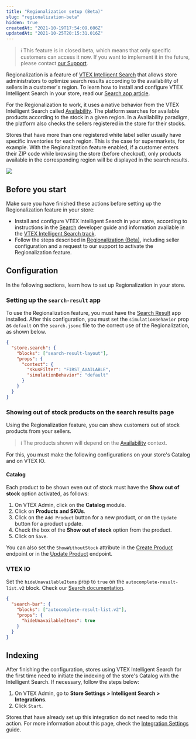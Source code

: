 ```yaml
---
title: "Regionalization setup (Beta)"
slug: "regionalization-beta"
hidden: true
createdAt: "2021-10-19T17:54:09.606Z"
updatedAt: "2021-10-25T20:15:31.016Z"
---
```


> ℹ️ This feature is in closed beta, which means that only specific customers can access it now. If you want to implement it in the future, please contact [our Support](https://help.vtex.com/support).

Regionalization is a feature of [VTEX Intelligent Search](https://help.vtex.com/en/tracks/vtex-intelligent-search--19wrbB7nEQcmwzDPl1l4Cb/3qgT47zY08biLP3d5os3DG#) that allows store administrators to optimize search results according to the availability of sellers in a customer's region. To learn how to install and configure VTEX Intelligent Search in your store, read our [Search app article](https://developers.vtex.com/docs/guides/vtex-search).

For the Regionalization to work, it uses a native behavior from the VTEX Intelligent Search called [Availability](https://help.vtex.com/en/tracks/vtex-intelligent-search--19wrbB7nEQcmwzDPl1l4Cb/7LMQbWK5nElIkXo0NK8Kux). The platform searches for available products according to the stock in a given region. In a Availability paradigm, the platform also checks the sellers registered in the store for their stocks.

Stores that have more than one registered white label seller usually have specific inventories for each region. This is the case for supermarkets, for example. With the Regionalization feature enabled, if a customer enters their ZIP code while browsing the store (before checkout), only products available in the corresponding region will be displayed in the search results.

![](https://cdn.jsdelivr.net/gh/vtexdocs/dev-portal-content@main/images/regionalization-beta-0.gif)

## Before you start

Make sure you have finished these actions before setting up the Regionalization feature in your store:

- Install and configure VTEX Intelligent Search in your store, according to instructions in the [Search](https://developers.vtex.com/docs/guides/vtex-search) developer guide and information available in the [VTEX Intelligent Search track](https://help.vtex.com/tracks/vtex-intelligent-search--19wrbB7nEQcmwzDPl1l4Cb).
- Follow the steps described in [Regionalization (Beta)](https://help.vtex.com/tutorial/regionalization-beta--72fwxdSLvjKC7ZAT58vlqf), including seller configuration and a request to our support to activate the Regionalization feature.

## Configuration

In the following sections, learn how to set up Regionalization in your store.

### Setting up the `search-result` app

To use the Regionalization feature, you must have the [Search Result](https://developers.vtex.com/docs/guides/vtex-search-result) app installed. After this configuration, you must set the `simulationBehavior` prop as `default` on the `search.jsonc` file to the correct use of the Regionalization, as shown below.

```json
{
  "store.search": {
    "blocks": ["search-result-layout"],
    "props": {
      "context": {
        "skusFilter": "FIRST_AVAILABLE",
        "simulationBehavior": "default"
      }
    }
  }
}
```

### Showing out of stock products on the search results page

Using the Regionalization feature, you can show customers out of stock products from your sellers.

> ℹ The products shown will depend on the [Availability](https://help.vtex.com/en/tracks/vtex-intelligent-search--19wrbB7nEQcmwzDPl1l4Cb/7LMQbWK5nElIkXo0NK8Kux) context.

For this, you must make the following configurations on your store's Catalog and on VTEX IO.

#### Catalog

Each product to be shown even out of stock must have the **Show out of stock** option activated, as follows:

1. On VTEX Admin, click on the **Catalog** module.
2. Click on **Products and SKUs**.
3. Click on the `Add Product` button for a new product, or on the `Update` button for a product update.
4. Check the box of the **Show out of stock** option from the product.
5. Click on `Save`.

You can also set the `ShowWithoutStock` attribute in the [Create Product](https://developers.vtex.com/docs/api-reference/catalog-api/#post-/api/catalog/pvt/product) endpoint or in the [Update Product](https://developers.vtex.com/docs/api-reference/catalog-api/#put-/api/catalog/pvt/product/-productId-) endpoint.

### VTEX IO

Set the `hideUnavailableItems` prop to `true` on the `autocomplete-result-list.v2` block. Check our [Search documentation](https://developers.vtex.com/docs/guides/vtex-search#autocomplete-result-listv2-props).

```json
{
  "search-bar": {
    "blocks": ["autocomplete-result-list.v2"],
    "props": {
      "hideUnavailableItems": true
    }
  }
}
```

## Indexing

After finishing the configuration, stores using VTEX Intelligent Search for the first time need to initiate the indexing of the store's Catalog with the Intelligent Search. If necessary, follow the steps below:

1. On VTEX Admin, go to **Store Settings > Intelligent Search > Integrations**.
2. Click `Start`.

Stores that have already set up this integration do not need to redo this action. For more information about this page, check the [Integration Settings](https://help.vtex.com/en/tracks/vtex-intelligent-search--19wrbB7nEQcmwzDPl1l4Cb/6wKQgKmu2FT6084BJT7z5V) guide.
